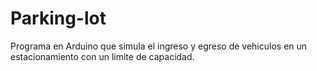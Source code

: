# Parking-lot
Programa en Arduino que simula el ingreso y egreso de vehiculos en un estacionamiento con un limite de capacidad.
